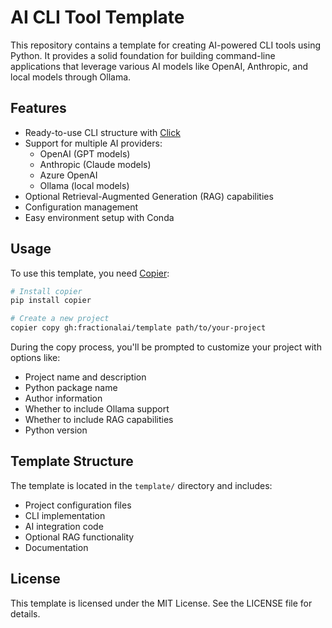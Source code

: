 # AI CLI Tool Template

This repository contains a template for creating AI-powered CLI tools using Python. It provides a solid foundation for building command-line applications that leverage various AI models like OpenAI, Anthropic, and local models through Ollama.

## Features

- Ready-to-use CLI structure with [Click](https://click.palletsprojects.com/)
- Support for multiple AI providers:
  - OpenAI (GPT models)
  - Anthropic (Claude models)
  - Azure OpenAI
  - Ollama (local models)
- Optional Retrieval-Augmented Generation (RAG) capabilities
- Configuration management
- Easy environment setup with Conda

## Usage

To use this template, you need [Copier](https://copier.readthedocs.io/en/stable/):

```bash
# Install copier
pip install copier

# Create a new project
copier copy gh:fractionalai/template path/to/your-project
```

During the copy process, you'll be prompted to customize your project with options like:

- Project name and description
- Python package name
- Author information
- Whether to include Ollama support
- Whether to include RAG capabilities
- Python version

## Template Structure

The template is located in the `template/` directory and includes:

- Project configuration files
- CLI implementation
- AI integration code
- Optional RAG functionality
- Documentation

## License

This template is licensed under the MIT License. See the LICENSE file for details. 